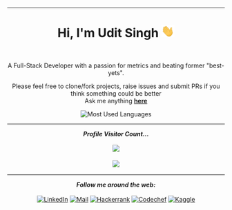 <hr>
<h1 align="center"> Hi, I'm Udit Singh <img src="https://raw.githubusercontent.com/ABSphreak/ABSphreak/master/gifs/Hi.gif" width="30px"> </h1>
<br>

<p align="center">
  <bold>A Full-Stack Developer with a passion for metrics and beating former "best-yets".</bold>
</p>
<p align="center">Please feel free to clone/fork projects, raise issues and submit PRs if you think something could be better<br> Ask me anything <a href="https://github.com/udit1707/udit1707/issues/new"><b>here</b></a></p>
<p align="center"> 
<img src = "https://github-readme-stats.vercel.app/api/top-langs/?username=udit1707&show_icons=true&layout=compact&theme=radical" alt="Most Used Languages">
</p>
<hr>
<p align="center"> 
  <i><b>Profile Visitor Count...</b></i><br><br>
  <img src="https://raw.githubusercontent.com/saadeghi/saadeghi/master/dino.gif" /><br><br>
  <img src="https://profile-counter.glitch.me/udit1707/count.svg" />
</p>
<hr>
<p align="center">
<i><b>Follow me around the web:</b></i><br><br>
<a href="https://www.linkedin.com/in/udit-singh/" target="_blank"><img src="https://img.shields.io/badge/LinkedIn-0077B5?style=for-the-badge&logo=linkedin&logoColor=white" alt="LinkedIn"></a>
<a href="mailto:uditsingh294@gmail.com.com@gmail.com" target="_blank"><img src="https://img.shields.io/badge/Gmail-D14836?style=for-the-badge&logo=gmail&logoColor=white" alt="Mail"></a>
<a href="https://www.hackerrank.com/pinkman1707" target="_blank"><img src="https://img.shields.io/badge/-Hackerrank-2EC866?style=for-the-badge&logo=HackerRank&logoColor=white" alt="Hackerrank"></a>
<a href="https://www.codechef.com/users/pinkman1707" target="_blank"><img src="https://img.shields.io/badge/-CodeChef-5B4638?style=for-the-badge&logo=CodeChef&logoColor=white" alt="Codechef"></a>
<a href="https://www.kaggle.com/udit1907" target="_blank"><img src="https://img.shields.io/badge/Kaggle-20BEFF?style=for-the-badge&logo=Kaggle&logoColor=white" alt="Kaggle"></a>
 </p>

